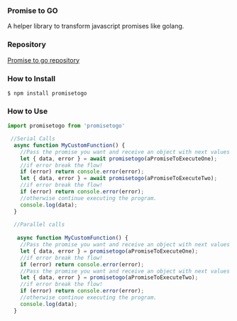 ### Promise to GO

A helper library to transform javascript promises like golang.

### Repository

[Promise to go repository](https://github.com/ignaciosua/promiseToGo)

### How to Install

`$ npm install promisetogo`

### How to Use

```javascript
import promisetogo from 'promisetogo'

 //Serial Calls
  async function MyCustomFunction() {
    //Pass the promise you want and receive an object with next values {data, error}
    let { data, error } = await promisetogo(aPromiseToExecuteOne);
    //if error break the flow!
    if (error) return console.error(error);
    let { data, error } = await promisetogo(aPromiseToExecuteTwo);
    //if error break the flow!
    if (error) return console.error(error);
    //otherwise continue executing the program.
    console.log(data);
  }
  
  //Parallel calls
  
   async function MyCustomFunction() {
    //Pass the promise you want and receive an object with next values {data, error}
    let { data, error } = promisetogo(aPromiseToExecuteOne);
    //if error break the flow!
    if (error) return console.error(error);
    //Pass the promise you want and receive an object with next values {data, error}
    let { data, error } = promisetogo(aPromiseToExecuteTwo);
    //if error break the flow!
    if (error) return console.error(error);
    //otherwise continue executing the program.
    console.log(data);
  }

```
